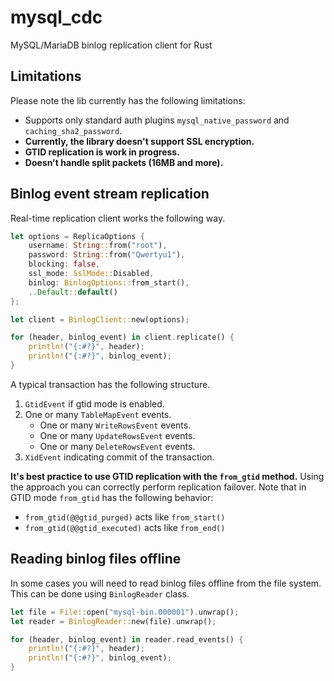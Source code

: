 # mysql_cdc
MySQL/MariaDB binlog replication client for Rust

## Limitations
Please note the lib currently has the following limitations:
- Supports only standard auth plugins `mysql_native_password` and `caching_sha2_password`.
- **Currently, the library doesn't support SSL encryption.**
- **GTID replication is work in progress.**
- **Doesn't handle split packets (16MB and more).**

## Binlog event stream replication
Real-time replication client works the following way.
```rust
let options = ReplicaOptions {
    username: String::from("root"),
    password: String::from("Qwertyu1"),
    blocking: false,
    ssl_mode: SslMode::Disabled,
    binlog: BinlogOptions::from_start(),
    ..Default::default()
};

let client = BinlogClient::new(options);

for (header, binlog_event) in client.replicate() {
    println!("{:#?}", header);
    println!("{:#?}", binlog_event);
}
```
A typical transaction has the following structure.
1. `GtidEvent` if gtid mode is enabled.
2. One or many `TableMapEvent` events.
   - One or many `WriteRowsEvent` events.
   - One or many `UpdateRowsEvent` events.
   - One or many `DeleteRowsEvent` events.
3. `XidEvent` indicating commit of the transaction.

**It's best practice to use GTID replication with the `from_gtid` method.** Using the approach you can correctly perform replication failover.
Note that in GTID mode `from_gtid` has the following behavior:
- `from_gtid(@@gtid_purged)` acts like `from_start()`
- `from_gtid(@@gtid_executed)` acts like `from_end()`

## Reading binlog files offline
In some cases you will need to read binlog files offline from the file system.
This can be done using `BinlogReader` class.
```rust
let file = File::open("mysql-bin.000001").unwrap();
let reader = BinlogReader::new(file).unwrap();

for (header, binlog_event) in reader.read_events() {
    println!("{:#?}", header);
    println!("{:#?}", binlog_event);
}
```
